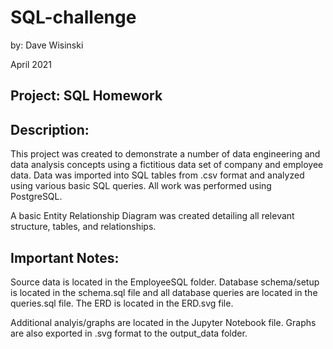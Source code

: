 # SQL-challenge
by: Dave Wisinski

April 2021

## Project: SQL Homework

## Description:
This project was created to demonstrate a number of data engineering and data analysis concepts using a fictitious data set of company and employee data. Data was imported into SQL tables from .csv format and analyzed using various basic SQL queries. All work was performed using PostgreSQL.

A basic Entity Relationship Diagram was created detailing all relevant structure, tables, and relationships.

## **Important Notes:**
Source data is located in the EmployeeSQL folder. Database schema/setup is located in the schema.sql file and all database queries are located in the queries.sql file. The ERD is located in the ERD.svg file.

Additional analyis/graphs are located in the Jupyter Notebook file. Graphs are also exported in .svg format to the output_data folder.